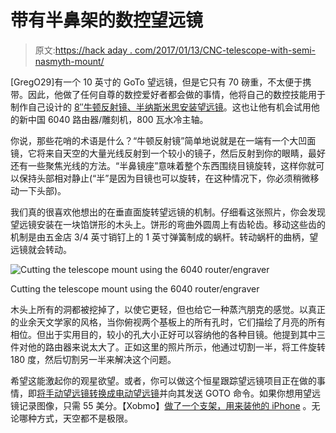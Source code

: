 # 带有半鼻架的数控望远镜

> 原文:[https://hack aday . com/2017/01/13/CNC-telescope-with-semi-nasmyth-mount/](https://hackaday.com/2017/01/13/cnc-telescope-with-semi-nasmyth-mount/)

[GregO29]有一个 10 英寸的 GoTo 望远镜，但是它只有 70 磅重，不太便于携带。因此，他做了任何自尊的数控爱好者都会做的事情，他将自己的数控技能用于制作自己设计的 [8″牛顿反射镜、半纳斯米思安装望远镜](http://www.instructables.com/id/CNC-Telescope-Semi-Nasmyth-Mount/?ALLSTEPS)。这也让他有机会试用他的新中国 6040 路由器/雕刻机，800 瓦水冷主轴。

你说，那些花哨的术语是什么？“牛顿反射镜”简单地说就是在一端有一个大凹面镜，它将来自天空的大量光线反射到一个较小的镜子，然后反射到你的眼睛，最好还有一些聚焦光线的方法。“半鼻镜座”意味着整个东西围绕目镜旋转，这样你就可以保持头部相对静止(“半”是因为目镜也可以旋转，在这种情况下，你必须稍微移动一下头部)。

我们真的很喜欢他想出的在垂直面旋转望远镜的机制。仔细看这张照片，你会发现望远镜安装在一块馅饼形的木头上。饼形的弯曲外圆周上有齿轮齿。移动这些齿的机制是由五金店 3/4 英寸销钉上的 1 英寸弹簧制成的蜗杆。转动蜗杆的曲柄，望远镜就会转动。

![Cutting the telescope mount using the 6040 router/engraver](../Images/8daa9de30fc094caf122d3009ed51e6b.png)

Cutting the telescope mount using the 6040 router/engraver

木头上所有的洞都被挖掉了，以使它更轻，但也给它一种蒸汽朋克的感觉。以真正的业余天文学家的风格，当你俯视两个基板上的所有孔时，它们描绘了月亮的所有相位。但出于实用目的，较小的孔大小正好可以容纳他的各种目镜。他提到其中三件对他的路由器来说太大了。正如这里的照片所示，他通过切割一半，将工件旋转 180 度，然后切割另一半来解决这个问题。

希望这能激起你的观星欲望。或者，你可以做这个恒星跟踪望远镜项目正在做的事情，即[将手动望远镜转换成电动望远镜](http://hackaday.com/2016/04/14/a-star-tracking-telescope-mount/)并向其发送 GOTO 命令。如果你想用望远镜记录图像，只需 55 美分。【Xobmo】[做了一个支架，用来装他的 iPhone](http://hackaday.com/2013/01/23/simple-iphone-telescope-mount/) 。无论哪种方式，天空都不是极限。